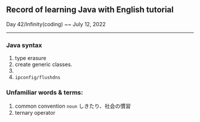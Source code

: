 ## Record of  learning Java with English tutorial

Day  42/Infinity(coding) ~~ July 12, 2022

-----

### Java syntax

1. type erasure
2. create generic classes.
3. 
4. `ipconfig/flushdns` 

### Unfamiliar words & terms:

1. common convention `noun` しきたり、社会の慣習
1. ternary operator
